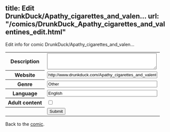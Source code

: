 title: Edit DrunkDuck/Apathy_cigarettes_and_valen...
url: "/comics/DrunkDuck_Apathy_cigarettes_and_valentines_edit.html"
---
Edit info for comic DrunkDuck/Apathy_cigarettes_and_valen...

<form name="comic" action="http://gaepostmail.appspot.com/comic/" method="post">
<table class="comicinfo">
<tr>
<th>Description</th><td><textarea name="description" cols="40" rows="3"></textarea></td>
</tr>
<tr>
<th>Website</th><td><input type="text" name="url" value="http://www.drunkduck.com/Apathy_cigarettes_and_valentines/" size="40"/></td>
</tr>
<tr>
<th>Genre</th><td><input type="text" name="genre" value="Other" size="40"/></td>
</tr>
<tr>
<th>Language</th><td><input type="text" name="language" value="English" size="40"/></td>
</tr>
<tr>
<th>Adult content</th><td><input type="checkbox" name="adult" value="adult" /></td>
</tr>
<tr>
<th></th><td>
<input type="hidden" name="comic" value="DrunkDuck_Apathy_cigarettes_and_valentines" />
<input type="submit" name="submit" value="Submit" />
</td>
</tr>
</table>
</form>

Back to the [comic](DrunkDuck_Apathy_cigarettes_and_valentines.html).
